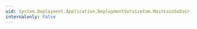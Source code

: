 ```yaml
---
uid: System.Deployment.Application.DeploymentServiceCom.MaintainSubscription(System.String)
internalonly: False
---
```

